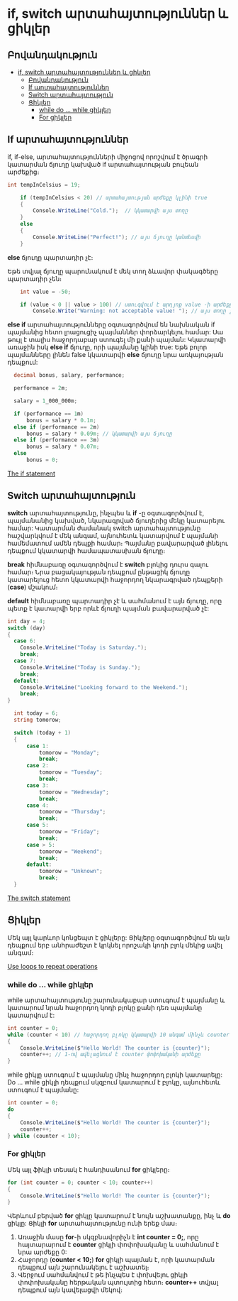 # if, switch արտահայտություններ և ցիկլեր

## Բովանդակություն

- [if, switch արտահայտություններ և ցիկլեր](#if-switch-արտահայտություններ-և-ցիկլեր)
  - [Բովանդակություն](#բովանդակություն)
  - [If արտահայտություններ](#if-արտահայտություններ)
  - [Switch արտահայտություն](#switch-արտահայտություն)
  - [Ցիկլեր](#ցիկլեր)
    - [while do ... while ցիկլեր](#while-do--while-ցիկլեր)
    - [For ցիկլեր](#for-ցիկլեր)

## If արտահայտություններ

if, if-else, արտահայտությունների միջոցով որոշվում է ծրագրի կատարման ճյուղը կախված if արտահայտության բուլեան արժեքից։

```c#
int tempInCelsius = 19;

    if (tempInCelsius < 20) // արտահայտության արժեքը կլինի true
    {
        Console.WriteLine("Cold.");  // կկատարվի այս տողը
    }
    else
    {
        Console.WriteLine("Perfect!"); // այս ճյուղը կանտեսվի
    }
```

**else** ճյուղը պարտադիր չէ։

Եթե տվյալ ճյուղը պարունակում է մեկ տող ձևավոր փակագծերը պարտադիր չեն։

```c#
    int value = -50;

    if (value < 0 || value > 100) // ստուգվում է արդյոք value -ի արժեքը փոքր է 0 կամ մեծ 100-ից։
        Console.Write("Warning: not acceptable value! "); // այս տողը չի կատարվի 

```

**else if** արտահայտությունները օգտագործվում են նախնական if պայմանից հետո լրացուցիչ պայմաններ փորձարկելու համար: Սա թույլ է տալիս հաջորդաբար ստուգել մի քանի պայման: Կկատարվի առաջին իսկ **else if** ճյուղը, որի պայմանը կլինի true: Եթե բոլոր պայմանները լինեն false կկատարվի **else** ճյուղը նրա առկայության դեպքում:

```c#
  decimal bonus, salary, performance;

  performance = 2m;

  salary = 1_000_000m;

  if (performance == 1m)
      bonus = salary * 0.1m;
  else if (performance == 2m)
      bonus = salary * 0.09m; // կկատարվի այս ճյուղը
  else if (performance == 3m)
      bonus = salary * 0.07m;
  else
      bonus = 0;
```

[The if statement](https://learn.microsoft.com/en-us/dotnet/csharp/language-reference/statements/selection-statements#the-if-statement)

## Switch արտահայտություն

**switch** արտահայտությունը, ինչպես և **if** -ը օգտագործվում է, պայմանանից կախված, նկարագրված ճյուղերից մեկը կատարելու համար: Կատարման ժամանակ switch արտահայտությունը հաշվարկվում է մեկ անգամ, այնուհետև կատարվում է պայմանի համեմատում ամեն դեպքի համար։ Պայմանը բավարարված լինելու դեպքում կկատարվի համապատասխան ճյուղը։

**break** հիմնաբառը օգտագործվում է **switch** բլոկից դուրս գալու համար։ Նրա բացակայության դեպքում ընթացիկ ճյուղը կատարելուց հետո կկատարվի հաջորդող նկարագրված դեպքերի (**case**) մշակում։  

**default** հիմնաբառը պարտադիր չէ և սահմանում է այն ճյուղը, որը պետք է կատարվի երբ որևէ ճյուղի պայման բավարարված չէ:

```c#
int day = 4;
switch (day) 
{
  case 6:
    Console.WriteLine("Today is Saturday.");
    break;
  case 7:
    Console.WriteLine("Today is Sunday.");
    break;
  default:
    Console.WriteLine("Looking forward to the Weekend.");
    break;
}

```

```c#
  int today = 6;
  string tomorow;

  switch (today + 1)
  {
      case 1:
          tomorow = "Monday";
          break;
      case 2:
          tomorow = "Tuesday";
          break;
      case 3:
          tomorow = "Wednesday";
          break;
      case 4:
          tomorow = "Thursday";
          break;
      case 5:
          tomorow = "Friday";
          break;
      case > 5:
          tomorow = "Weekend";
          break;
      default:
          tomorow = "Unknown";
          break;
  }

```

[The switch statement](https://learn.microsoft.com/en-us/dotnet/csharp/language-reference/statements/selection-statements#the-switch-statement)

## Ցիկլեր

Մեկ այլ կարևոր կոնցեպտ է ցիկլերը: Ցիկլերը օգտագործվում են այն դեպքում երբ անհրաժեշտ է կրկնել որոշակի կոդի բլոկ
մեկից ավել անգամ։

[Use loops to repeat operations](https://learn.microsoft.com/en-us/dotnet/csharp/tour-of-csharp/tutorials/branches-and-loops#use-loops-to-repeat-operations)

### while do ... while ցիկլեր

while արտահայտությունը շարունակաբար ստուգում է պայմանը և կատարում նրան հաջորդող կոդի բլոկը քանի դեռ պայմանը կատարվում է:

```c#
int counter = 0;
while (counter < 10) // հաջորդող բլոկը կկատարվի 10 անգամ մինչև counter փոփոխականի արժեքը դառնա 10
{
    Console.WriteLine($"Hello World! The counter is {counter}");
    counter++; // 1-ով ավելացնում է counter փոփոխականի արժեքը 
}

```

while ցիկլը ստուգում է պայմանը մինչ հաջորդող բլոկի կատարելը: Do ... while ցիկլի դեպքում սկզբում կատարում է բլոկը, այնուհետև ստուգում է պայմանը:

```c#
int counter = 0;
do
{
    Console.WriteLine($"Hello World! The counter is {counter}");
    counter++;
} while (counter < 10);

```

### For ցիկլեր

Մեկ այլ ֆիկլի տեսակ է հանդիսանում **for** ցիկլերը։

```c#
for (int counter = 0; counter < 10; counter++)
{
    Console.WriteLine($"Hello World! The counter is {counter}");
}

```

Վերևում բերված **for** ցիկլը կատարում է նույն աշխատանքը, ինչ և **do** ցիկլը: Ցիկլի **for** արտահայտությունը ունի երեք մաս։

1. Առաջին մասը **for**-ի սկզբնավորիչն է  **int counter = 0;**, որը հայտարարում է **counter** ցիկլի փոփոխականը և սահմանում է նրա արժեքը 0:
2. Հաջորդը (**counter < 10;**) **for** ցիկլի պայման է, որի կատարման դեպքում այն շարունակելու է աշխատել։
3. Վերջում սահմանվում է թե ինչպես է փոխվելու ցիկլի փոփոխականը հերթական պտույտից հետո։ **counter++** տվյալ դեպքում այն կավելացվի մեկով։
